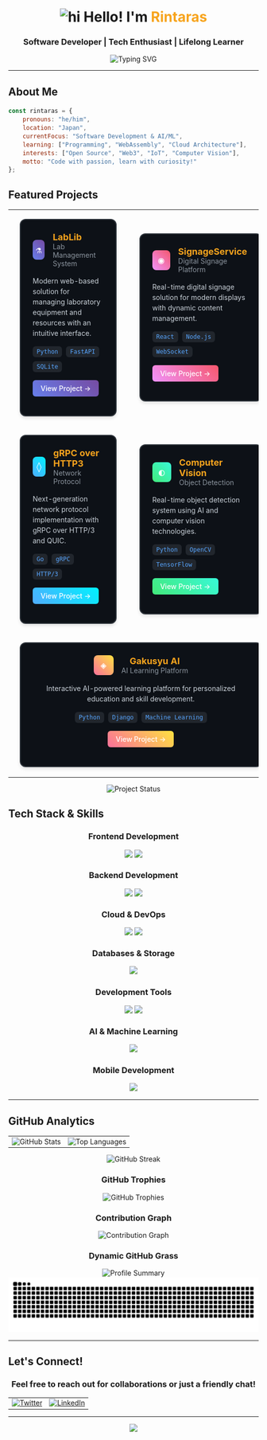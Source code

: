 <div align="center">

# <img src="https://user-images.githubusercontent.com/1303154/88677602-1635ba80-d120-11ea-84d8-d263ba5fc3c0.gif" width="28px" alt="hi"> Hello! I'm <span style="color:#F7A41D">Rintaras</span> 

### Software Developer | Tech Enthusiast | Lifelong Learner

<div align="center">
  <img src="https://readme-typing-svg.herokuapp.com?font=Fira+Code&weight=500&size=22&pause=1000&color=F7A41D&center=true&vCenter=true&width=435&lines=Welcome+to+my+GitHub+Profile!;Software+Developer;AI+%26+ML+Enthusiast;Always+learning+new+things" alt="Typing SVG" />
</div>

---

</div>

## About Me

```javascript
const rintaras = {
    pronouns: "he/him",
    location: "Japan",
    currentFocus: "Software Development & AI/ML",
    learning: ["Programming", "WebAssembly", "Cloud Architecture"],
    interests: ["Open Source", "Web3", "IoT", "Computer Vision"],
    motto: "Code with passion, learn with curiosity!"
};
```

## Featured Projects

<div align="center">

<table>
<tr>
<td width="50%">

<div style="background: #0D1117; border: 2px solid #30363D; border-radius: 12px; padding: 24px; margin: 16px; box-shadow: 0 4px 6px rgba(0, 0, 0, 0.1);">

<div style="display: flex; align-items: center; margin-bottom: 16px;">
<div style="background: linear-gradient(45deg, #667eea, #764ba2); width: 40px; height: 40px; border-radius: 8px; display: flex; align-items: center; justify-content: center; margin-right: 16px; font-family: 'Lucida Console', monospace; font-size: 20px; color: white; font-weight: bold;">
⚗
</div>
<div>
<h3 style="margin: 0; color: #F7A41D; font-size: 18px;">LabLib</h3>
<p style="margin: 0; color: #8B949E; font-size: 14px;">Lab Management System</p>
</div>
</div>

<p style="color: #C9D1D9; margin: 16px 0; line-height: 1.5;">Modern web-based solution for managing laboratory equipment and resources with an intuitive interface.</p>

<div style="display: flex; flex-wrap: wrap; gap: 8px; margin: 16px 0;">
<span style="background: #21262D; color: #58A6FF; padding: 4px 8px; border-radius: 6px; font-size: 12px; font-family: 'Monaco', monospace;">Python</span>
<span style="background: #21262D; color: #58A6FF; padding: 4px 8px; border-radius: 6px; font-size: 12px; font-family: 'Monaco', monospace;">FastAPI</span>
<span style="background: #21262D; color: #58A6FF; padding: 4px 8px; border-radius: 6px; font-size: 12px; font-family: 'Monaco', monospace;">SQLite</span>
</div>

<a href="https://github.com/Rintaras/LabLib" style="display: inline-block; background: linear-gradient(45deg, #667eea, #764ba2); color: white; padding: 8px 16px; border-radius: 6px; text-decoration: none; font-weight: 500; transition: all 0.3s ease;">View Project →</a>

</div>

</td>
<td width="50%">

<div style="background: #0D1117; border: 2px solid #30363D; border-radius: 12px; padding: 24px; margin: 16px; box-shadow: 0 4px 6px rgba(0, 0, 0, 0.1);">

<div style="display: flex; align-items: center; margin-bottom: 16px;">
<div style="background: linear-gradient(45deg, #f093fb, #f5576c); width: 40px; height: 40px; border-radius: 8px; display: flex; align-items: center; justify-content: center; margin-right: 16px; font-family: 'Lucida Console', monospace; font-size: 20px; color: white; font-weight: bold;">
◉
</div>
<div>
<h3 style="margin: 0; color: #F7A41D; font-size: 18px;">SignageService</h3>
<p style="margin: 0; color: #8B949E; font-size: 14px;">Digital Signage Platform</p>
</div>
</div>

<p style="color: #C9D1D9; margin: 16px 0; line-height: 1.5;">Real-time digital signage solution for modern displays with dynamic content management.</p>

<div style="display: flex; flex-wrap: wrap; gap: 8px; margin: 16px 0;">
<span style="background: #21262D; color: #58A6FF; padding: 4px 8px; border-radius: 6px; font-size: 12px; font-family: 'Monaco', monospace;">React</span>
<span style="background: #21262D; color: #58A6FF; padding: 4px 8px; border-radius: 6px; font-size: 12px; font-family: 'Monaco', monospace;">Node.js</span>
<span style="background: #21262D; color: #58A6FF; padding: 4px 8px; border-radius: 6px; font-size: 12px; font-family: 'Monaco', monospace;">WebSocket</span>
</div>

<a href="https://github.com/Rintaras/SignageService" style="display: inline-block; background: linear-gradient(45deg, #f093fb, #f5576c); color: white; padding: 8px 16px; border-radius: 6px; text-decoration: none; font-weight: 500; transition: all 0.3s ease;">View Project →</a>

</div>

</td>
</tr>
<tr>
<td width="50%">

<div style="background: #0D1117; border: 2px solid #30363D; border-radius: 12px; padding: 24px; margin: 16px; box-shadow: 0 4px 6px rgba(0, 0, 0, 0.1);">

<div style="display: flex; align-items: center; margin-bottom: 16px;">
<div style="background: linear-gradient(45deg, #4facfe, #00f2fe); width: 40px; height: 40px; border-radius: 8px; display: flex; align-items: center; justify-content: center; margin-right: 16px; font-family: 'Lucida Console', monospace; font-size: 20px; color: white; font-weight: bold;">
◊
</div>
<div>
<h3 style="margin: 0; color: #F7A41D; font-size: 18px;">gRPC over HTTP3</h3>
<p style="margin: 0; color: #8B949E; font-size: 14px;">Network Protocol</p>
</div>
</div>

<p style="color: #C9D1D9; margin: 16px 0; line-height: 1.5;">Next-generation network protocol implementation with gRPC over HTTP/3 and QUIC.</p>

<div style="display: flex; flex-wrap: wrap; gap: 8px; margin: 16px 0;">
<span style="background: #21262D; color: #58A6FF; padding: 4px 8px; border-radius: 6px; font-size: 12px; font-family: 'Monaco', monospace;">Go</span>
<span style="background: #21262D; color: #58A6FF; padding: 4px 8px; border-radius: 6px; font-size: 12px; font-family: 'Monaco', monospace;">gRPC</span>
<span style="background: #21262D; color: #58A6FF; padding: 4px 8px; border-radius: 6px; font-size: 12px; font-family: 'Monaco', monospace;">HTTP/3</span>
</div>

<a href="https://github.com/Rintaras/gRPC_over_HTTP3" style="display: inline-block; background: linear-gradient(45deg, #4facfe, #00f2fe); color: white; padding: 8px 16px; border-radius: 6px; text-decoration: none; font-weight: 500; transition: all 0.3s ease;">View Project →</a>

</div>

</td>
<td width="50%">

<div style="background: #0D1117; border: 2px solid #30363D; border-radius: 12px; padding: 24px; margin: 16px; box-shadow: 0 4px 6px rgba(0, 0, 0, 0.1);">

<div style="display: flex; align-items: center; margin-bottom: 16px;">
<div style="background: linear-gradient(45deg, #43e97b, #38f9d7); width: 40px; height: 40px; border-radius: 8px; display: flex; align-items: center; justify-content: center; margin-right: 16px; font-family: 'Lucida Console', monospace; font-size: 20px; color: white; font-weight: bold;">
◐
</div>
<div>
<h3 style="margin: 0; color: #F7A41D; font-size: 18px;">Computer Vision</h3>
<p style="margin: 0; color: #8B949E; font-size: 14px;">Object Detection</p>
</div>
</div>

<p style="color: #C9D1D9; margin: 16px 0; line-height: 1.5;">Real-time object detection system using AI and computer vision technologies.</p>

<div style="display: flex; flex-wrap: wrap; gap: 8px; margin: 16px 0;">
<span style="background: #21262D; color: #58A6FF; padding: 4px 8px; border-radius: 6px; font-size: 12px; font-family: 'Monaco', monospace;">Python</span>
<span style="background: #21262D; color: #58A6FF; padding: 4px 8px; border-radius: 6px; font-size: 12px; font-family: 'Monaco', monospace;">OpenCV</span>
<span style="background: #21262D; color: #58A6FF; padding: 4px 8px; border-radius: 6px; font-size: 12px; font-family: 'Monaco', monospace;">TensorFlow</span>
</div>

<a href="https://github.com/Rintaras/Webcam-Object-Recognition" style="display: inline-block; background: linear-gradient(45deg, #43e97b, #38f9d7); color: white; padding: 8px 16px; border-radius: 6px; text-decoration: none; font-weight: 500; transition: all 0.3s ease;">View Project →</a>

</div>

</td>
</tr>
<tr>
<td colspan="2" align="center">

<div style="background: #0D1117; border: 2px solid #30363D; border-radius: 12px; padding: 24px; margin: 16px; box-shadow: 0 4px 6px rgba(0, 0, 0, 0.1); max-width: 600px;">

<div style="display: flex; align-items: center; justify-content: center; margin-bottom: 16px;">
<div style="background: linear-gradient(45deg, #fa709a, #fee140); width: 40px; height: 40px; border-radius: 8px; display: flex; align-items: center; justify-content: center; margin-right: 16px; font-family: 'Lucida Console', monospace; font-size: 20px; color: white; font-weight: bold;">
◈
</div>
<div>
<h3 style="margin: 0; color: #F7A41D; font-size: 18px;">Gakusyu AI</h3>
<p style="margin: 0; color: #8B949E; font-size: 14px;">AI Learning Platform</p>
</div>
</div>

<p style="color: #C9D1D9; margin: 16px 0; line-height: 1.5; text-align: center;">Interactive AI-powered learning platform for personalized education and skill development.</p>

<div style="display: flex; flex-wrap: wrap; gap: 8px; margin: 16px 0; justify-content: center;">
<span style="background: #21262D; color: #58A6FF; padding: 4px 8px; border-radius: 6px; font-size: 12px; font-family: 'Monaco', monospace;">Python</span>
<span style="background: #21262D; color: #58A6FF; padding: 4px 8px; border-radius: 6px; font-size: 12px; font-family: 'Monaco', monospace;">Django</span>
<span style="background: #21262D; color: #58A6FF; padding: 4px 8px; border-radius: 6px; font-size: 12px; font-family: 'Monaco', monospace;">Machine Learning</span>
</div>

<a href="https://github.com/Rintaras/gakusyu-AI" style="display: inline-block; background: linear-gradient(45deg, #fa709a, #fee140); color: white; padding: 8px 16px; border-radius: 6px; text-decoration: none; font-weight: 500; transition: all 0.3s ease;">View Project →</a>

</div>

</td>
</tr>
</table>

<img src="https://readme-typing-svg.herokuapp.com?font=Fira+Code&weight=500&size=18&pause=3000&color=F7A41D&center=true&vCenter=true&width=600&lines=🚀+Always+building+something+new...;💡+Open+to+collaboration+opportunities!;⭐+Don't+forget+to+star+if+you+like+my+work!" alt="Project Status" />

</div>

## Tech Stack & Skills

<div align="center">

### Frontend Development
<img src="https://skillicons.dev/icons?i=ts,js,react,nextjs,vue,html,css,tailwind,bootstrap" height="50" />
<img src="https://skillicons.dev/icons?i=figma" height="50" />

### Backend Development  
<img src="https://skillicons.dev/icons?i=nodejs,python,php,go,java,c,cpp" height="50" />
<img src="https://skillicons.dev/icons?i=fastapi,django,laravel" height="50" />

### Cloud & DevOps
<img src="https://skillicons.dev/icons?i=aws,gcp,docker,kubernetes,terraform" height="50" />
<img src="https://skillicons.dev/icons?i=githubactions,vercel,netlify" height="50" />

### Databases & Storage
<img src="https://skillicons.dev/icons?i=mongodb,mysql,postgresql,sqlite,firebase,supabase" height="50" />

### Development Tools
<img src="https://skillicons.dev/icons?i=git,github,gitlab,vim" height="50" />
<img src="https://skillicons.dev/icons?i=linux,ubuntu,windows,bash,powershell" height="50" />

### AI & Machine Learning
<img src="https://skillicons.dev/icons?i=python,tensorflow,pytorch,opencv" height="50" />

### Mobile Development
<img src="https://skillicons.dev/icons?i=swift,react,flutter" height="50" />


</div>

---

## GitHub Analytics

<div align="center">

<table>
  <tr>
    <td><img src="https://github-readme-stats.vercel.app/api?username=Rintaras&show_icons=true&theme=tokyonight&hide_border=true&bg_color=0D1117" alt="GitHub Stats" /></td>
    <td><img src="https://github-readme-stats.vercel.app/api/top-langs/?username=Rintaras&layout=compact&theme=tokyonight&hide_border=true&bg_color=0D1117" alt="Top Languages" /></td>
  </tr>
</table>

<img src="https://github-readme-streak-stats.herokuapp.com/?user=Rintaras&theme=tokyonight&hide_border=true&background=0D1117" alt="GitHub Streak" />

### GitHub Trophies
<img src="https://github-profile-trophy.vercel.app/?username=Rintaras&theme=tokyonight&no-frame=true&no-bg=true&margin-w=4&column=7" alt="GitHub Trophies" />

### Contribution Graph
<img src="https://github-readme-activity-graph.vercel.app/graph?username=Rintaras&theme=tokyo-night&bg_color=0D1117&color=F7A41D&line=F7A41D&point=FFFFFF&area=true&hide_border=true" alt="Contribution Graph" />

### Dynamic GitHub Grass
<img src="https://github-profile-summary-cards.vercel.app/api/cards/profile-details?username=Rintaras&theme=tokyonight" alt="Profile Summary" />

<img src="https://raw.githubusercontent.com/Rintaras/Rintaras/output/github-contribution-grid-snake.svg" alt="Snake eating my contributions" />

</div>

---

## Let's Connect!

<div align="center">

### Feel free to reach out for collaborations or just a friendly chat!

<table>
  <tr>
    <td align="center">
      <a href="https://twitter.com/Rintaras">
        <img src="https://img.shields.io/badge/Twitter-1DA1F2?style=for-the-badge&logo=twitter&logoColor=white" alt="Twitter" />
      </a>
    </td>
    <td align="center">
      <a href="https://linkedin.com/in/凛生-佐藤-65789a352">
        <img src="https://img.shields.io/badge/LinkedIn-0077B5?style=for-the-badge&logo=linkedin&logoColor=white" alt="LinkedIn" />
      </a>
    </td>
  </tr>
</table>

</div>

---

<div align="center">
  <img src="https://capsule-render.vercel.app/api?type=waving&color=gradient&customColorList=6,11,20&height=120&section=footer&text=Happy%20Coding!&fontSize=30&fontColor=fff&animation=twinkling" />
</div>
